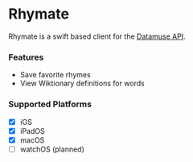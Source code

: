 # Rhymate

Rhymate is a swift based client for the [Datamuse API](https://www.datamuse.com/api/).

### Features

- Save favorite rhymes
- View Wiktionary definitions for words

### Supported Platforms

- [x] iOS
- [x] iPadOS
- [x] macOS
- [ ] watchOS (planned)
